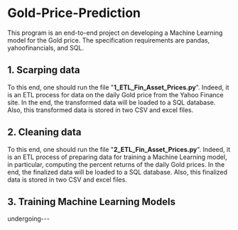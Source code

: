 # Gold-Price-Prediction

This program is an end-to-end project on developing a Machine Learning model for the Gold price. The specification requirements are pandas, yahoofinancials, and SQL.

## 1. Scarping data

To this end, one should run the file "**1_ETL_Fin_Asset_Prices.py**". Indeed, it is an ETL process for data on the daily Gold price from the Yahoo Finance site. In the end, the transformed data will be loaded to a SQL database. Also, this transformed data is stored in two CSV and excel files.

## 2. Cleaning data

To this end, one should run the file "**2_ETL_Fin_Asset_Prices.py**". Indeed, it is an ETL process of preparing data for training a Machine Learning model, in particular, computing the percent returns of the daily Gold prices. In the end, the finalized data will be loaded to a SQL database. Also, this finalized data is stored in two CSV and excel files.

## 3. Training Machine Learning Models

undergoing---
